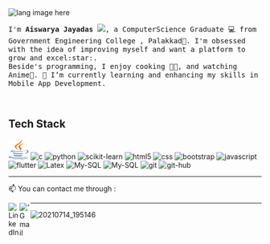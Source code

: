 <img width="30%" src="https://github.com/alansmathew/alansmathew/raw/master/lang.gif" alt="lang image here" />


<br/>
<p>
  <samp>
I'm <b>Aiswarya Jayadas</b> <img src="https://user-images.githubusercontent.com/5679180/79618120-0daffb80-80be-11ea-819e-d2b0fa904d07.gif" width="27px">, a ComputerScience Graduate 💻 from Government Engineering College , Palakkad</b>💚. I'm obsessed with the idea of improving myself and want a platform to grow and excel:star:. <br>Beside's programming, I enjoy cooking 👩‍🍳, and watching Anime💖.
🌱 I’m currently learning and enhancing my skills in Mobile App Development.
    </samp>
    <p>
  
  
<!--## Show some <❤️> staring some of my repository :)-->
  
  
  
   <br>
<h2 align="left">Tech Stack</h2>
<p align="left">
 <img src="https://raw.githubusercontent.com/gilbarbara/logos/c122ccfcfdb15d9958a85696ff2460ac3b01f8ca/logos/java.svg" alt="css3" width="40" height="40"/>
<img src="https://cdn.iconscout.com/icon/free/png-512/c-programming-569564.png" alt="c" width="46" height="46"/>
<img src="https://raw.githubusercontent.com/gilbarbara/logos/c122ccfcfdb15d9958a85696ff2460ac3b01f8ca/logos/python.svg" alt="python" width="40" height="40"/>
<img src="https://iconape.com/wp-content/png_logo_vector/scikit-learn-logo.png" alt="scikit-learn" width="60" height="40"/> 
<img src="https://raw.githubusercontent.com/gilbarbara/logos/c122ccfcfdb15d9958a85696ff2460ac3b01f8ca/logos/html-5.svg" alt="html5" width="40" height="40"/> 
<img src="https://techtutorialshop.com/wp-content/uploads/2019/05/1.png" alt="css" width="40" height="40"/> 
<img src="https://raw.githubusercontent.com/gilbarbara/logos/c122ccfcfdb15d9958a85696ff2460ac3b01f8ca/logos/bootstrap.svg" alt="bootstrap" width="40" height="40"/>
<img src="https://raw.githubusercontent.com/gilbarbara/logos/c122ccfcfdb15d9958a85696ff2460ac3b01f8ca/logos/javascript.svg" alt="javascript" width="40" height="40"/>
<img src="https://raw.githubusercontent.com/gilbarbara/logos/c122ccfcfdb15d9958a85696ff2460ac3b01f8ca/logos/flutter.svg" alt="flutter" width="40" height="40"/> 
<img src="https://www.latex-project.org/img/latex-project-logo.svg" alt="Latex" width="80" height="40"/> 
<img src="https://raw.githubusercontent.com/gilbarbara/logos/master/logos/mysql.svg" alt="My-SQL" width="40" height="40"/>
<img src="https://i.pinimg.com/originals/c7/b8/11/c7b8113247fecd83bd9b5ed5bd3f34d5.png" alt="My-SQL" width="50" height="40"/> 
<img src="https://git-scm.com/images/logos/2color-lightbg@2x.png" alt="git" width="70" height="40"/> 
<img src="https://github.githubassets.com/images/modules/logos_page/GitHub-Mark.png" alt="git-hub" width="40" height="40"/> 
</p>
        
<!--


Here are some ideas to get you started:

- 🔭 I’m currently working on ...
- 🌱 I’m currently learning Android App Development, Android studio , Flutter
- 👯 I’m looking to collaborate on ...
- 🤔 I’m looking for help with ...
- 💬 Ask me about ...
-->

<!--#### <img src="https://media.giphy.com/media/VgCDAzcKvsR6OM0uWg/giphy.gif" width="50"> How about some stats ?
    
![Aisw's github stats](https://github-readme-stats.vercel.app/api?username=monisha16&show_icons=true&theme=dark)   -->

-------
📫 You can contact me through :

[<img align="left" alt="LinkedIn" width="22px" src="https://cdn.jsdelivr.net/npm/simple-icons@3.1.0/icons/linkedin.svg" />](https://www.linkedin.com/in/aiswarya-jayadas-017b261b7//) [<img align="left" alt="'Gmail" width="22px" src="https://cdn.jsdelivr.net/npm/simple-icons@3.1.0/icons/gmail.svg" />](https://www.aiswaryajayadas97@gmail.com)

----




![20210714_195146](https://user-images.githubusercontent.com/79714111/125638475-ab1423c3-413d-4f66-b832-8f5c4b4cd7de.jpg)
  
  
  
  
 


 
<!-- Tech-explorer      ♡♡
 ML/AI enthusiast   ♡♡
 App Development    ♡♡-->




